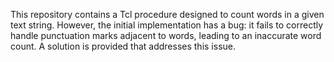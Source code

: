This repository contains a Tcl procedure designed to count words in a given text string.  However, the initial implementation has a bug: it fails to correctly handle punctuation marks adjacent to words, leading to an inaccurate word count. A solution is provided that addresses this issue.